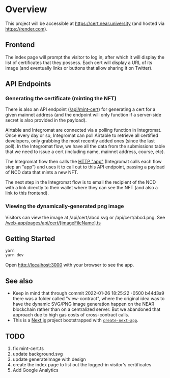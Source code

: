# Overview

This project will be accessible at https://cert.near.university (and hosted via https://render.com).

## Frontend

The index page will prompt the visitor to log in, after which it will display the list of certificates that they possess. Each cert will display a URL of its image (and eventually links or buttons that allow sharing it on Twitter).

## API Endpoints

### Generating the certificate (minting the NFT)

There is also an API endpoint ([/api/mint-cert](/web-app/pages/api/mint-cert.ts)) for generating a cert for a given mainnet address (and the endpoint will only function if a server-side secret is also provided in the payload).

Airtable and Integromat are connected via a polling function in Integromat. Once every day or so, Integromat can poll Airtable to retrieve all certified developers, only grabbing the most recently added ones (since the last poll). In the Integromat flow, we have all the data from the submissions table that we need to issue a cert (including name, mainnet address, course, etc).

The Integromat flow then calls the [HTTP "app"](https://www.integromat.com/en/help/app/http) (Integromat calls each flow step an "app") and uses it to call out to this API endpoint, passing a payload of NCD data that mints a new NFT.

The next step in the Integromat flow is to email the recipient of the NCD with a link directly to their wallet where they can see the NFT (and also a link to this frontend).

### Viewing the dynamically-generated png image

Visitors can view the image at /api/cert/abcd.svg or /api/cert/abcd.png. See [/web-app/pages/api/cert/[imageFileName].ts](/web-app/pages/api/cert/[imageFileName].ts)

## Getting Started

```bash
yarn
yarn dev
```

Open [http://localhost:3000](http://localhost:3000) with your browser to see the app.

## See also

- Keep in mind that through commit 2022-01-26 18:25:22 -0500 b44d3a9 there was a folder called "view-contract", where the original idea was to have the dynamic SVG/PNG image generation happen on the NEAR blockchain rather than on a centralized server. But we abandoned that approach due to high gas costs of cross-contract calls.
- This is a [Next.js](https://nextjs.org/) project bootstrapped with [`create-next-app`](https://github.com/vercel/next.js/tree/canary/packages/create-next-app).

## TODO

1. fix mint-cert.ts
1. update background.svg
1. update generateImage with design
1. create the index page to list out the logged-in visitor's certificates
1. Add Google Analytics
